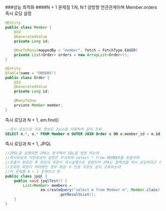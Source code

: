 ###성능 최적화
####N + 1 문제점
1:N, N:1 양방향 연관관계이며 Member.orders 즉시 로딩 설정
```java
@Entity
public class Member {
    @Id
    @GeneratedValue
    private Long id;
    
    @OneToMany(mappedBy = "member", fetch = FetchType.EAGER)
    private List<Order> orders = new ArrayList<Order>();
}
```
```java
@Entity
@Table(name = "ORDERS")
public class Order {
    @Id
    @GeneratedValue
    private Long id;
    
    @ManyToOne
    prviate Member member;
}
```
즉시 로딩과 N + 1, em.find()
```sql
--즉시 로딩으로 주문 정보도 Join을 사용하여 같이 조회
SELECT m.*, o.* FROM Member m OUTER JOIN Order o ON o.member_id = m.id
```
즉시 로딩과 N + 1, JPQL
```java
//JPQL을 실행하면 JPA는 분석해서 SQL을 생성 하는데
//즉시로딩과 지연로딩의 설정은 무시되며 select * from MEMBER를 호출하며
//호출이 완료된 후 회원과 주문이 즉시실행으로 설정되어 JPA는 컬렉션을 즉시 로딩하려고 하여
//조회된 회원이 여러명인 경우 회원 수 만큼 주문도 같이 조회되는데
//이 문제를 N + 1 문제라고 한
public class jpql {
    public void jpqlTest() {
        List<Member> members = 
                em.createQuery("select m from Member m", Member.class)
                        .getResultList();
    }
}
```


